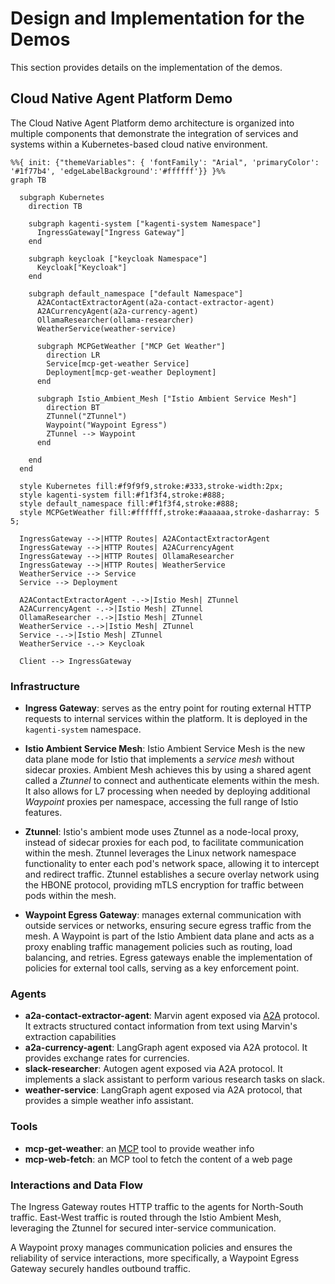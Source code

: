 # Design and Implementation for the Demos

This section provides details on the implementation of the demos.


## Cloud Native Agent Platform Demo

The Cloud Native Agent Platform demo architecture is organized into multiple components that  demonstrate the integration of services and systems within a Kubernetes-based cloud native environment.

```mermaid
%%{ init: {"themeVariables": { 'fontFamily': "Arial", 'primaryColor': '#1f77b4', 'edgeLabelBackground':'#ffffff'}} }%%
graph TB

  subgraph Kubernetes
    direction TB
    
    subgraph kagenti-system ["kagenti-system Namespace"]
      IngressGateway["Ingress Gateway"]
    end

    subgraph keycloak ["keycloak Namespace"]
      Keycloak["Keycloak"]
    end

    subgraph default_namespace ["default Namespace"]
      A2AContactExtractorAgent(a2a-contact-extractor-agent)
      A2ACurrencyAgent(a2a-currency-agent)
      OllamaResearcher(ollama-researcher)
      WeatherService(weather-service)
      
      subgraph MCPGetWeather ["MCP Get Weather"]
        direction LR
        Service[mcp-get-weather Service]
        Deployment[mcp-get-weather Deployment]
      end

      subgraph Istio_Ambient_Mesh ["Istio Ambient Service Mesh"]
        direction BT
        ZTunnel("ZTunnel")
        Waypoint("Waypoint Egress")
        ZTunnel --> Waypoint
      end

    end
  end
  
  style Kubernetes fill:#f9f9f9,stroke:#333,stroke-width:2px;
  style kagenti-system fill:#f1f3f4,stroke:#888;
  style default_namespace fill:#f1f3f4,stroke:#888;
  style MCPGetWeather fill:#ffffff,stroke:#aaaaaa,stroke-dasharray: 5 5;

  IngressGateway -->|HTTP Routes| A2AContactExtractorAgent
  IngressGateway -->|HTTP Routes| A2ACurrencyAgent
  IngressGateway -->|HTTP Routes| OllamaResearcher
  IngressGateway -->|HTTP Routes| WeatherService
  WeatherService --> Service
  Service --> Deployment

  A2AContactExtractorAgent -.->|Istio Mesh| ZTunnel
  A2ACurrencyAgent -.->|Istio Mesh| ZTunnel
  OllamaResearcher -.->|Istio Mesh| ZTunnel
  WeatherService -.->|Istio Mesh| ZTunnel
  Service -.->|Istio Mesh| ZTunnel
  WeatherService -.-> Keycloak

  Client --> IngressGateway
```

### Infrastructure

- **Ingress Gateway**: serves as the entry point for routing external HTTP requests to internal services within the platform.
It is deployed in the `kagenti-system` namespace.

- **Istio Ambient Service Mesh**: Istio Ambient Service Mesh is the new data plane mode for Istio that implements a *service mesh* without sidecar proxies. Ambient Mesh achieves this by using a shared agent called a *Ztunnel* to connect and authenticate elements within the mesh. It also allows for L7 processing when needed by deploying additional *Waypoint* proxies per namespace, accessing the full range of Istio features. 

- **Ztunnel**: Istio's ambient mode uses Ztunnel as a node-local proxy, instead of sidecar proxies for each pod, to facilitate communication within the mesh. Ztunnel leverages the Linux network namespace functionality to enter each pod's network space, allowing it to intercept and redirect traffic. Ztunnel establishes a secure overlay network using the HBONE protocol, providing mTLS encryption for traffic between pods within the mesh.

- **Waypoint Egress Gateway**: manages external communication with outside services or networks, ensuring secure egress traffic from the mesh. A Waypoint is part of the Istio Ambient data plane and acts as a proxy enabling traffic management policies such as routing, load balancing, and retries. Egress gateways enable the implementation of policies for external tool calls, serving as a key enforcement point.

 
### Agents

- **a2a-contact-extractor-agent**: Marvin agent exposed via [A2A](https://google.github.io/A2A) protocol. 
It extracts structured contact information from text using Marvin's extraction capabilities
- **a2a-currency-agent**: LangGraph agent exposed via A2A protocol. It provides exchange rates for currencies.
- **slack-researcher**: Autogen agent exposed via A2A protocol. It implements a slack assistant to perform various research tasks on slack.
- **weather-service**: LangGraph agent exposed via A2A protocol, that provides a simple weather info assistant.

### Tools 

- **mcp-get-weather**: an [MCP](https://modelcontextprotocol.io) tool to provide weather info
- **mcp-web-fetch**: an MCP tool to fetch the content of a web page


### Interactions and Data Flow

The Ingress Gateway routes HTTP traffic to the agents for North-South traffic. 
East-West traffic is routed through the Istio Ambient Mesh, leveraging the Ztunnel for secured 
inter-service communication.

A Waypoint proxy manages communication policies and ensures the reliability of service interactions,
more specifically, a Waypoint Egress Gateway securely handles outbound traffic.
